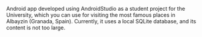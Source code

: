 Android app developed using AndroidStudio as a student project for the University, which you can use for visiting the most famous places in Albayzin (Granada, Spain). Currently, it uses a local SQLite database, and its content is not too large.
